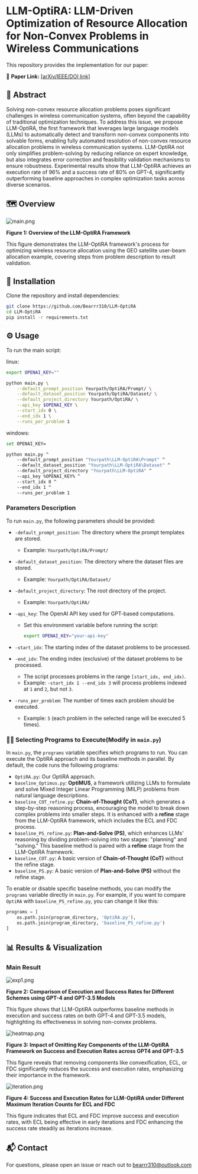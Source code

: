 # LLM-OptiRA: LLM-Driven Optimization of Resource Allocation for Non-Convex Problems in Wireless Communications

This repository provides the implementation for our paper:

📎 **Paper Link:** [[arXiv/IEEE/DOI link]](https://arxiv.org/abs/2505.02091)

## **📌 Abstract**

Solving non-convex resource allocation problems poses significant challenges in wireless communication systems, often beyond the capability of traditional optimization techniques. To address this issue, we propose LLM-OptiRA, the first framework that leverages large language models (LLMs) to automatically detect and transform non-convex components into solvable forms, enabling fully automated resolution of non-convex resource allocation problems in wireless communication systems. LLM-OptiRA not only simplifies problem-solving by reducing reliance on expert knowledge, but also integrates error correction and feasibility validation mechanisms to ensure robustness. Experimental results show that LLM-OptiRA achieves an execution rate of 96% and a success rate of 80% on GPT-4, significantly outperforming baseline approaches in complex optimization tasks across diverse scenarios.

## **🗺️ Overview**

![main.png](assets/main.png)

**Figure 1: Overview of the LLM-OptiRA Framework**

This figure demonstrates the LLM-OptiRA framework's process for optimizing wireless resource allocation using the GEO satellite user-beam allocation example, covering steps from problem description to result validation.

## **🚀 Installation**

Clone the repository and install dependencies:

```bash
git clone https://github.com/Bearrr310/LLM-OptiRA
cd LLM-OptiRA
pip install -r requirements.txt

```

## **⚙️ Usage**

To run the main script:

linux:

```bash
export OPENAI_KEY=""

python main.py \
    --default_prompt_position Yourpath/OptiRA/Prompt/ \
    --default_dataset_position Yourpath/OptiRA/Dataset/ \
    --default_project_directory Yourpath/OptiRA/ \
    --api_key $OPENAI_KEY \
    --start_idx 0 \
    --end_idx 1 \
    --runs_per_problem 1

```

windows:

```bash
set OPENAI_KEY=

python main.py ^
    --default_prompt_position "Yourpath\LLM-OptiRA\Prompt" ^
    --default_dataset_position "Yourpath\LLM-OptiRA\Dataset" ^
    --default_project_directory "Yourpath\LLM-OptiRA" ^
    --api_key %OPENAI_KEY% ^
    --start_idx 0 ^
    --end_idx 1 ^
    --runs_per_problem 1


```

### Parameters Description

To run `main.py`, the following parameters should be provided:

- `-default_prompt_position`: The directory where the prompt templates are stored.
    - Example: `Yourpath/OptiRA/Prompt/`
- `-default_dataset_position`: The directory where the dataset files are stored.
    - Example: `Yourpath/OptiRA/Dataset/`
- `-default_project_directory`: The root directory of the project.
    - Example: `Yourpath/OptiRA/`
- `-api_key`: The OpenAI API key used for GPT-based computations.
    - Set this environment variable before running the script:
        
        ```bash
        export OPENAI_KEY="your-api-key"
        
        ```
        
- `-start_idx`: The starting index of the dataset problems to be processed.
- `-end_idx`: The ending index (exclusive) of the dataset problems to be processed.
    - The script processes problems in the range `[start_idx, end_idx)`.
    - Example: `-start_idx 1 --end_idx 3` will process problems indexed at `1` and `2`, but not `3`.
- `-runs_per_problem`: The number of times each problem should be executed.
    - Example: `5` (each problem in the selected range will be executed 5 times).

### 🏃‍♂️ Selecting Programs to Execute(Modify in `main.py`**)**

In `main.py`, the `programs` variable specifies which programs to run. You can execute the OptiRA approach and its baseline methods in parallel. By default, the code runs the following programs:

- `OptiRA.py`: Our OptiRA approach.
- `baseline_Optimus.py`: **OptiMUS**, a framework utilizing LLMs to formulate and solve Mixed Integer Linear Programming (MILP) problems from natural language descriptions.
- `baseline_COT_refine.py`: **Chain-of-Thought (CoT)**, which generates a step-by-step reasoning process, encouraging the model to break down complex problems into smaller steps. It is enhanced with a **refine** stage from the LLM-OptiRA framework, which includes the ECL and FDC process.
- `baseline_PS_refine.py`: **Plan-and-Solve (PS)**, which enhances LLMs' reasoning by dividing problem-solving into two stages: "planning" and "solving." This baseline method is paired with a **refine** stage from the LLM-OptiRA framework.
- `baseline_COT.py`: A basic version of **Chain-of-Thought (CoT)** without the refine stage.
- `baseline_PS.py`: A basic version of **Plan-and-Solve (PS)** without the refine stage.

To enable or disable specific baseline methods, you can modify the `programs` variable directly in `main.py`. For example, if you want to compare `OptiRA` with `baseline_PS_refine.py`, you can change it like this:

```python
programs = [
    os.path.join(program_directory, 'OptiRA.py'),
    os.path.join(program_directory, 'baseline_PS_refine.py')
]

```

## **📊 Results & Visualization**

### Main Result

![exp1.png](assets/exp1.png)

**Figure 2: Comparison of Execution and Success Rates for Different Schemes using GPT-4 and GPT-3.5 Models**

This figure shows that LLM-OptiRA outperforms baseline methods in execution and success rates on both GPT-4 and GPT-3.5 models, highlighting its effectiveness in solving non-convex problems.

![heatmap.png](assets/heatmap.png)

**Figure 3: Impact of Omitting Key Components of the LLM-OptiRA Framework on Success and Execution Rates across GPT4 and GPT-3.5**

This figure reveals that removing components like convexification, ECL, or FDC significantly reduces the success and execution rates, emphasizing their importance in the framework.

![iteration.png](assets/iteration.png)

**Figure 4: Success and Execution Rates for LLM-OptiRA under Different Maximum Iteration Counts for ECL and FDC**

This figure indicates that ECL and FDC improve success and execution rates, with ECL being effective in early iterations and FDC enhancing the success rate steadily as iterations increase.


## **📬 Contact**

For questions, please open an issue or reach out to bearrr310@outlook.com
